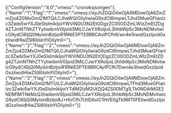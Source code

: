 [{"ConfigVersion":"4.0","vmess":"cronoksjsongen"},{"Name":"1","Flag":"1","vmess":"vmess:\/\/eyJhZGQiOiIwOjA6MDowOjA6ZmZmZjo4ZGMxOmQ1MTQiLCJhaWQiOiIyIiwiaG9zdCI6ImpwLTJhd3MueGFtanlzc3Zwbi5wYXJ0eSIsImlkIjoiYWViNDU3N2EtODgzZC00ODZmLWIzZmEtZDg4ZTJmNTNhZTYyIiwibmV0Ijoid3MiLCJwYXRoIjoiL3hhbWp5c3MxNDMvIiwicG9ydCI6IjQ0MyIsInBzIjoiR1RNIE5PTE9BRCAxIPCfh6\/wn4e1IiwidGxzIjoidGxzIiwidHlwZSI6IiIsInYiOiIyIn0="},{"Name":"2","Flag":"2","vmess":"vmess:\/\/eyJhZGQiOiIwOjA6MDowOjA6ZmZmZjo4ZGMxOmQ1MTQiLCJhaWQiOiIyIiwiaG9zdCI6ImpwLTJhd3MueGFtanlzc3Zwbi5wYXJ0eSIsImlkIjoiYWViNDU3N2EtODgzZC00ODZmLWIzZmEtZDg4ZTJmNTNhZTYyIiwibmV0Ijoid3MiLCJwYXRoIjoiL3hhbWp5c3MxNDMvIiwicG9ydCI6IjQ0MyIsInBzIjoiR1RNIE5PTE9BRCAyIPCfh7Dwn4e3IiwidGxzIjoidGxzIiwidHlwZSI6IiIsInYiOiIyIn0="},{"Name":"3","Flag":"3","vmess":"vmess:\/\/eyJhZGQiOiIwOjA6MDowOjA6ZmZmZjo4ZGMxOmQ1MTUiLCJhaWQiOiIyIiwiaG9zdCI6ImpwLTFhd3MueGFtanlzc3Zwbi5wYXJ0eSIsImlkIjoiYTdlM2IzM2UtZjQ4ZS00MTg1LTk0NDAtMGE2NDM1MTNkMzQ2IiwibmV0Ijoid3MiLCJwYXRoIjoiL3hhbWp5c3MxNDMvIiwicG9ydCI6IjQ0MyIsInBzIjoi8J+Hr\/Cfh7UtIDAxIC1HVE0gTk9MT0FEIiwidGxzIjoidGxzIiwidHlwZSI6IiIsInYiOiIyIn0="}]
